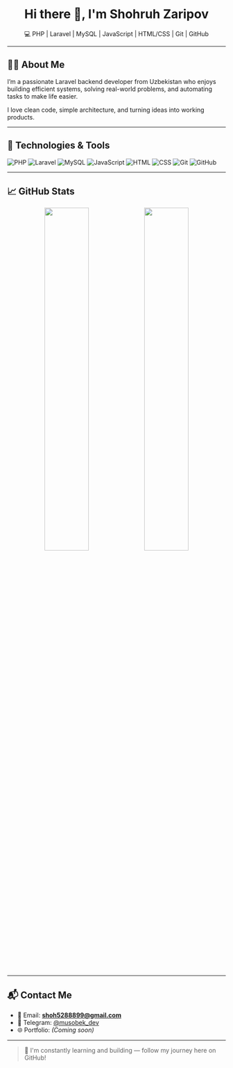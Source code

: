 <h1 align="center">Hi there 👋, I'm Shohruh Zaripov</h1>

<p align="center">
  💻 PHP | Laravel | MySQL | JavaScript | HTML/CSS | Git | GitHub
</p>

---

## 🧑‍💻 About Me

I’m a passionate Laravel backend developer from Uzbekistan who enjoys building efficient systems, solving real-world problems, and automating tasks to make life easier.

I love clean code, simple architecture, and turning ideas into working products.

---

## 🚀 Technologies & Tools

![PHP](https://img.shields.io/badge/PHP-777BB4?style=for-the-badge&logo=php&logoColor=white)
![Laravel](https://img.shields.io/badge/Laravel-E74430?style=for-the-badge&logo=laravel&logoColor=white)
![MySQL](https://img.shields.io/badge/MySQL-005C84?style=for-the-badge&logo=mysql&logoColor=white)
![JavaScript](https://img.shields.io/badge/JavaScript-F7DF1E?style=for-the-badge&logo=javascript&logoColor=black)
![HTML](https://img.shields.io/badge/HTML-E34F26?style=for-the-badge&logo=html5&logoColor=white)
![CSS](https://img.shields.io/badge/CSS-1572B6?style=for-the-badge&logo=css3&logoColor=white)
![Git](https://img.shields.io/badge/Git-F05032?style=for-the-badge&logo=git&logoColor=white)
![GitHub](https://img.shields.io/badge/GitHub-181717?style=for-the-badge&logo=github&logoColor=white)

---

## 📈 GitHub Stats

<p align="center">
  <img src="https://github-readme-stats.vercel.app/api?username=musobekmadrimov&show_icons=true&theme=radical" width="45%" />
  <img src="https://github-readme-stats.vercel.app/api/top-langs/?username=musobekmadrimov&layout=compact&theme=radical" width="45%" />
</p>

---

## 📬 Contact Me

- 📧 Email: **shoh5288899@gmail.com**
- 💬 Telegram: [@musobek_dev](https://t.me/shox_8899)
- 🌐 Portfolio: *(Coming soon)*

---

> 🎯 I'm constantly learning and building — follow my journey here on GitHub!
